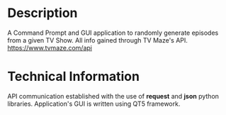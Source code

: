 # Description
A Command Prompt and GUI application to randomly generate episodes from a given TV Show.
All info gained through TV Maze's API.
https://www.tvmaze.com/api

# Technical Information
API communication established with the use of **request** and **json** python libraries. Application's GUI is written using QT5 framework.
